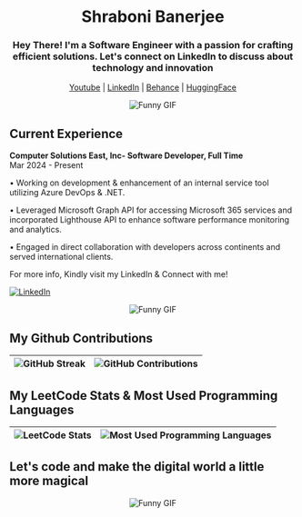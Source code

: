 <h1 align="center">Shraboni Banerjee</h1>
<h3 align="center">Hey There! I'm a Software Engineer with a passion for crafting efficient solutions. Let's connect on LinkedIn to discuss about technology and innovation</h3>

<p align="center">
  <a href="https://www.youtube.com/@shilpabanerjee">Youtube</a> |
  <a href="https://linkedin.com/in/shraboni-banerjee-b96253196">LinkedIn</a> |
  <a href="https://www.behance.net/shilpabanerjee">Behance</a> |
  <a href="https://huggingface.co/shilpabanerjee">HuggingFace</a>
</p>

<p align="center">
  <img src="https://media.giphy.com/media/YbXLZ6dymH758xSEbM/giphy.gif" alt="Funny GIF">
</p>


## Current Experience

**Computer Solutions East, Inc- Software Developer, Full Time**<br>
Mar 2024 - Present

• Working on development & enhancement of an internal service tool utilizing Azure DevOps & .NET.

• Leveraged Microsoft Graph API for accessing Microsoft 365 services and incorporated Lighthouse API to enhance software performance monitoring and analytics.

• Engaged in direct collaboration with developers across continents and served international clients.

For more info,  Kindly visit my LinkedIn & Connect with me!

[![LinkedIn](https://img.shields.io/badge/LinkedIn-Connect-blue?style=for-the-badge&logo=linkedin)](https://linkedin.com/in/shraboni-banerjee-b96253196 "For more info, visit my LinkedIn & connect there")

<p align="center">
  <img src="https://media.giphy.com/media/RwODfjVRrYp6XHmFUV/giphy.gif" alt="Funny GIF">
</p>


## My Github Contributions

| ![GitHub Streak](https://github-readme-streak-stats.herokuapp.com/?user=ShraboniBanerjee)  | ![GitHub Contributions](https://github-readme-stats.vercel.app/api?username=ShraboniBanerjee&hide_title=true&show_icons=true&count_private=true&include_all_commits=true&theme=radical) |
| -------------------------------------------------------------------------------------------------------- | ----------------------------------------------------------------------------------------------------------------------- |


## My LeetCode Stats & Most Used Programming Languages

| ![LeetCode Stats](https://leetcode-stats.vercel.app/api?username=shilpa08)  | ![Most Used Programming Languages](https://github-readme-stats.vercel.app/api/top-langs/?username=ShraboniBanerjee&layout=compact) |
| --------------------------------------------------------------------------------------- | ----------------------------------------------------------------------------------------------------------- |

## Let's code and make the digital world a little more magical

<p align="center">
  <img src="https://media.giphy.com/media/3ofSB1OPjhfMEBbYn6/giphy.gif" alt="Funny GIF">
</p>

